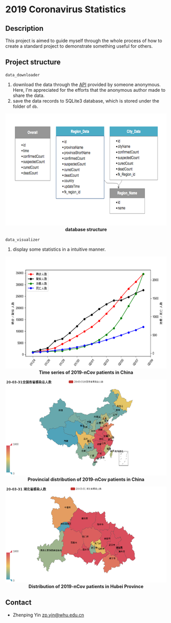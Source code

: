 # 2019 Coronavirus Statistics

## Description

This project is aimed to guide myself through the whole process of how to create a standard project to demonstrate something useful for others.

## Project structure

`data_downloader`

1. download the data through the [API][1] provided by someone anonymous. Here, I'm appreciated for the efforts that the anonymous author made to share the data.
2. save the data records to SQLite3 database, which is stored under the folder of `db`.

<p align='center'>
<img src='../img/database_structure.png', witdh=400, height=350, lat='database_structure'>
<br>
<b>database structure</b>

`data_visualizer`

1. display some statistics in a intuitive manner.

<p align='center'>
<img src='../img/lineplot_overall.png', width=550, height=350, lat='overall_plot'>
<br>
<b>Time series of 2019-nCov patients in China</b>

<p align='center'>
<img src='../img/overall_distribution.png', width=550, height=300, lat='overall_distribution'>
<br>
<b>Provincial distribution of 2019-nCov patients in China</b>

<p align='center'>
<img src='../img/hubei_distribution.png', width=550, height=300, lat='hubei_distribution'>
<br>
<b>Distribution of 2019-nCov patients in Hubei Province</b>

## Contact

- Zhenping Yin <zp.yin@whu.edu.cn>

[1]: https://lab.isaaclin.cn/nCoV/